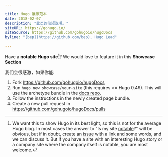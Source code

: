 ```yaml
---

title: Hugo 展示范本
date: 2018-02-07
description: "此页的简短说明。"
siteURL: https://gohugo.io/
siteSource: https://github.com/gohugoio/hugoDocs
byline: "[bep](https://github.com/bep), Hugo Lead"

---
```


Have a **notable Hugo site[^1]**? We would love to feature it in this **Showcase Section**

我们会很感激，如果你能:

1. Fork https://github.com/gohugoio/hugoDocs
2. Run `hugo new showcase/your-site` (this requires >= Hugo 0.49). This will use the archetype bundle in the [docs repo](https://github.com/gohugoio/hugoDocs/tree/master/archetypes).
3. Follow the instructions in the newly created page bundle.
3. Create a new pull request in https://github.com/gohugoio/hugoDocs/pulls


[^1]: We want this to show Hugo in its best light, so this is not for the average Hugo blog. In most cases the answer to "Is my site [notable](https://www.dictionary.com/browse/notable)?" will be obvious, but if in doubt, create an [issue](https://github.com/gohugoio/hugoDocs/issues) with a link and some words, and we can discuss it. But if you have a site with an interesting Hugo story or a company site where the company itself is notable, you are most welcome.
